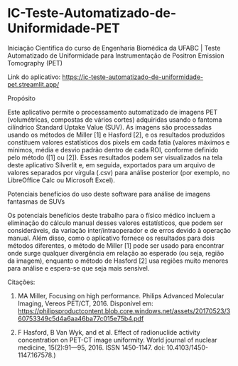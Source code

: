 # IC-Teste-Automatizado-de-Uniformidade-PET
Iniciação Cientifica do curso de Engenharia Biomédica da UFABC | Teste Automatizado de Uniformidade para Instrumentação de Positron Emission Tomography (PET)

Link do aplicativo:
https://ic-teste-automatizado-de-uniformidade-pet.streamlit.app/


Propósito

Este aplicativo permite o processamento automatizado de imagens PET (volumétricas, compostas de vários cortes) adquiridas usando o fantoma cilíndrico Standard Uptake Value (SUV). As imagens são processadas usando os métodos de Miller [1] e Hasford [2], e os resultados produzidos constituem valores estatísticos dos pixels em cada fatia (valores máximos e mínimos, média e desvio padrão dentro de cada ROI, conforme definido pelo método ([1] ou [2]). Esses resultados podem ser visualizados na tela deste aplicativo Silverlit e, em seguida, exportados para um arquivo de valores separados por vírgula (.csv) para análise posterior (por exemplo, no LibreOffice Calc ou Microsoft Excel).

Potenciais benefícios do uso deste software para análise de imagens fantasmas de SUVs

Os potenciais benefícios deste trabalho para o físico médico incluem a eliminação do cálculo manual desses valores estatísticos, que podem ser consideráveis, da variação inter/intraoperador e de erros devido à operação manual. Além disso, como o aplicativo fornece os resultados para dois métodos diferentes, o método de Miller [1] pode ser usado para encontrar onde surge qualquer divergência em relação ao esperado (ou seja, região da imagem), enquanto o método de Hasford [2] usa regiões muito menores para análise e espera-se que seja mais sensível.


Citações:

1. MA Miller, Focusing on high performance. Philips Advanced Molecular Imaging, Vereos PET/CT, 2016.
Disponível em: https://philipsproductcontent.blob.core.windows.net/assets/20170523/360753349c5d4a6aa46ba77c015e75b4.pdf


2. F Hasford, B Van Wyk, and et al. Effect of radionuclide activity concentration on PET-CT image uniformity. World journal of nuclear medicine, 15(2):91—95, 2016. ISSN 1450-1147. doi: 10.4103/1450-1147.167578.)